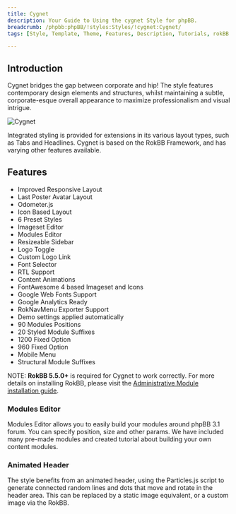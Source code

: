 ```yaml
---
title: Cygnet
description: Your Guide to Using the cygnet Style for phpBB.
breadcrumb: /phpbb:phpBB/!styles:Styles/!cygnet:Cygnet/
tags: [Style, Template, Theme, Features, Description, Tutorials, rokBB 5]

---
```


Introduction
-----

Cygnet bridges the gap between corporate and hip! The style features contemporary design elements and structures, whilst maintaining a subtle, corporate-esque overall appearance to maximize professionalism and visual intrigue.

![Cygnet](cygnet.png)

Integrated styling is provided for extensions in its various layout types, such as Tabs and Headlines. Cygnet is based on the RokBB Framework, and has varying other features available.

Features
-----

* Improved Responsive Layout
* Last Poster Avatar Layout
* Odometer.js
* Icon Based Layout
* 6 Preset Styles
* Imageset Editor
* Modules Editor
* Resizeable Sidebar
* Logo Toggle
* Custom Logo Link
* Font Selector
* RTL Support
* Content Animations
* FontAwesome 4 based Imageset and Icons
* Google Web Fonts Support
* Google Analytics Ready
* RokNavMenu Exporter Support
* Demo settings applied automatically
* 90 Modules Positions
* 20 Styled Module Suffixes
* 1200 Fixed Option
* 960 Fixed Option
* Mobile Menu
* Structural Module Suffixes

NOTE: **RokBB 5.5.0+** is required for Cygnet to work correctly. For more details on installing RokBB, please visit the [Administrative Module installation guide](../../start/styles_31.md#installing-administrative-modules).

### Modules Editor

Modules Editor allows you to easily build your modules around phpBB 3.1 forum. You can specify position, size and other params. We have included many pre-made modules and created tutorial about building your own content modules.

### Animated Header

The style benefits from an animated header, using the Particles.js script to generate connected random lines and dots that move and rotate in the header area. This can be replaced by a static image equivalent, or a custom image via the RokBB.
